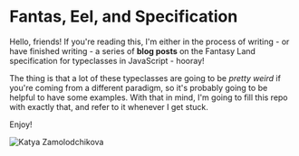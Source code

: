# Fantas, Eel, and Specification

Hello, friends! If you're reading this, I'm either in the process of writing - or have finished writing - a series of **blog posts** on the Fantasy Land specification for typeclasses in JavaScript - hooray!

The thing is that a lot of these typeclasses are going to be _pretty weird_ if you're coming from a different paradigm, so it's probably going to be helpful to have some examples. With that in mind, I'm going to fill this repo with exactly that, and refer to it whenever I get stuck.

Enjoy!

![Katya Zamolodchikova](https://media.giphy.com/media/GutiPRFVkTtPa/giphy.gif)
